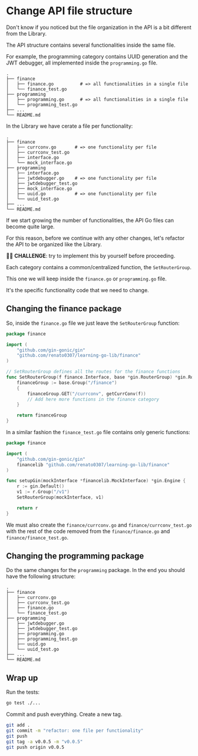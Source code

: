 # Change API file structure

Don't know if you noticed but the file organization in the API is a bit 
different from the Library.


The API structure contains several functionalities inside the same file.

For example, the programming category contains UUID generation and the JWT
debugger, all implemented inside the `programming.go` file.


```terminal
.
├── finance
│   ├── finance.go          # => all functionalities in a single file
│   └── finance_test.go
├── programming
│   ├── programming.go      # => all functionalities in a single file
│   └── programming_test.go
├── ...
└── README.md

```

In the Library we have cerate a file per functionality:

```terminal
.
├── finance
│   ├── currconv.go       # => one functionality per file
│   ├── currconv_test.go
│   ├── interface.go
│   └── mock_interface.go
├── programming
│   ├── interface.go
│   ├── jwtdebugger.go    # => one functionality per file
│   ├── jwtdebugger_test.go
│   ├── mock_interface.go
│   ├── uuid.go           # => one functionality per file
│   └── uuid_test.go
├── ...
└── README.md
```

If we start growing the number of functionalities, the API Go files can become
quite large.

For this reason, before we continue with any other changes, let's refactor the
API to be organized like the Library.

🏋️‍♀️ __CHALLENGE__: try to implement this by yourself before proceeding.

Each category contains a common/centralized function, the `SetRouterGroup`.

This one we will keep inside the `finance.go` or `programming.go` file.

It's the specific functionality code that we need to change.

## Changing the finance package

So, inside the `finance.go` file we just leave the `SetRouterGroup` function:

```go
package finance

import (
	"github.com/gin-gonic/gin"
	"github.com/renato0307/learning-go-lib/finance"
)

// SetRouterGroup defines all the routes for the finance functions
func SetRouterGroup(f finance.Interface, base *gin.RouterGroup) *gin.RouterGroup {
	financeGroup := base.Group("/finance")
	{
		financeGroup.GET("/currconv", getCurrConv(f))
		// Add here more functions in the finance category
	}

	return financeGroup
}
```

In a similar fashion the `finance_test.go` file contains only generic functions:

```go
package finance

import (
	"github.com/gin-gonic/gin"
	financelib "github.com/renato0307/learning-go-lib/finance"
)

func setupGin(mockInterface *financelib.MockInterface) *gin.Engine {
	r := gin.Default()
	v1 := r.Group("/v1")
	SetRouterGroup(mockInterface, v1)

	return r
}

```

We must also create the `finance/currconv.go` and `finance/currconv_test.go` with
the rest of the code removed from the `finance/finance.go` and
`finance/finance_test.go`.

## Changing the programming package

Do the same changes for the `programming` package. In the end you should have
the following structure:

```terminal
.
├── finance
│   ├── currconv.go
│   ├── currconv_test.go
│   ├── finance.go
│   └── finance_test.go
├── programming
│   ├── jwtdebugger.go
│   ├── jwtdebugger_test.go
│   ├── programming.go
│   ├── programming_test.go
│   ├── uuid.go
│   └── uuid_test.go
├── ...
└── README.md
```

## Wrap up

Run the tests:

```sh
go test ./...
```

Commit and push everything. Create a new tag.

```sh
git add .
git commit -m "refactor: one file per functionality"
git push
git tag -a v0.0.5 -m "v0.0.5"
git push origin v0.0.5
```